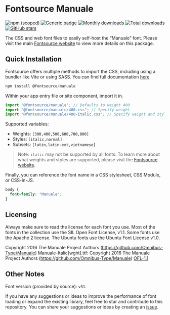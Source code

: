 # Fontsource Manuale

[![npm (scoped)](https://img.shields.io/npm/v/@fontsource/manuale?color=brightgreen)](https://www.npmjs.com/package/@fontsource/manuale) [![Generic badge](https://img.shields.io/badge/fontsource-passing-brightgreen)](https://github.com/fontsource/fontsource) [![Monthly downloads](https://badgen.net/npm/dm/@fontsource/manuale)](https://github.com/fontsource/fontsource) [![Total downloads](https://badgen.net/npm/dt/@fontsource/manuale)](https://github.com/fontsource/fontsource) [![GitHub stars](https://img.shields.io/github/stars/fontsource/fontsource.svg?style=social&label=Star)](https://github.com/fontsource/fontsource/stargazers)

The CSS and web font files to easily self-host the “Manuale” font. Please visit the main [Fontsource website](https://fontsource.org/fonts/manuale) to view more details on this package.

## Quick Installation

Fontsource offers multiple methods to import the CSS, including using a bundler like Vite or using SASS. You can find full documentation [here](https://fontsource.org/docs/getting-started/introduction).

```javascript
npm install @fontsource/manuale
```

Within your app entry file or site component, import it in.

```javascript
import "@fontsource/manuale"; // Defaults to weight 400
import "@fontsource/manuale/400.css"; // Specify weight
import "@fontsource/manuale/400-italic.css"; // Specify weight and style
```

Supported variables:
- Weights: `[300,400,500,600,700,800]`
- Styles: `[italic,normal]`
- Subsets: `[latin,latin-ext,vietnamese]`

> Note: `italic` may not be supported by all fonts. To learn more about what weights and styles are supported, please visit the [Fontsource website](https://fontsource.org/fonts/manuale).

Finally, you can reference the font name in a CSS stylesheet, CSS Module, or CSS-in-JS.

```css
body {
  font-family: "Manuale";
}
```

## Licensing
Always make sure to read the license for each font you use. Most of the fonts in the collection use the SIL Open Font License, v1.1. Some fonts use the Apache 2 license. The Ubuntu fonts use the Ubuntu Font License v1.0.

Copyright 2016 The Manuale Project Authors (https://github.com/Omnibus-Type/Manuale) Manuale-Italic[wght].ttf: Copyright 2016 The Manuale Project Authors (https://github.com/Omnibus-Type/Manuale)
[OFL-1.1](https://openfontlicense.org)

## Other Notes
Font version (provided by source): `v31`.

If you have any suggestions or ideas to improve the performance of font loading or expand the existing library, feel free to star and contribute to this repository. You can share your suggestions or ideas by creating an [issue](https://github.com/fontsource/fontsource/issues).